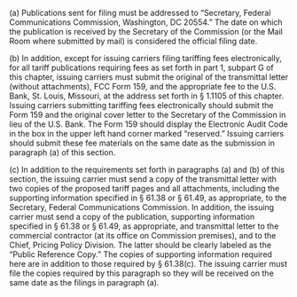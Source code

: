 (a) Publications sent for filing must be addressed to “Secretary, Federal Communications Commission, Washington, DC 20554.” The date on which the publication is received by the Secretary of the Commission (or the Mail Room where submitted by mail) is considered the official filing date.

(b) In addition, except for issuing carriers filing tariffing fees electronically, for all tariff publications requiring fees as set forth in part 1, subpart G of this chapter, issuing carriers must submit the original of the transmittal letter (without attachments), FCC Form 159, and the appropriate fee to the U.S. Bank, St. Louis, Missouri, at the address set forth in § 1.1105 of this chapter. Issuing carriers submitting tariffing fees electronically should submit the Form 159 and the original cover letter to the Secretary of the Commission in lieu of the U.S. Bank. The Form 159 should display the Electronic Audit Code in the box in the upper left hand corner marked “reserved.” Issuing carriers should submit these fee materials on the same date as the submission in paragraph (a) of this section.

(c) In addition to the requirements set forth in paragraphs (a) and (b) of this section, the issuing carrier must send a copy of the transmittal letter with two copies of the proposed tariff pages and all attachments, including the supporting information specified in § 61.38 or § 61.49, as appropriate, to the Secretary, Federal Communications Commission. In addition, the issuing carrier must send a copy of the publication, supporting information specified in § 61.38 or § 61.49, as appropriate, and transmittal letter to the commercial contractor (at its office on Commission premises), and to the Chief, Pricing Policy Division. The latter should be clearly labeled as the “Public Reference Copy.” The copies of supporting information required here are in addition to those required by § 61.38(c). The issuing carrier must file the copies required by this paragraph so they will be received on the same date as the filings in paragraph (a).

